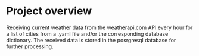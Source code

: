 # Project overview
Receiving current weather data from the weatherapi.com API every hour for a list of cities from a .yaml file and/or the corresponding database dictionary. The received data is stored in the posrgresql database for further processing.
